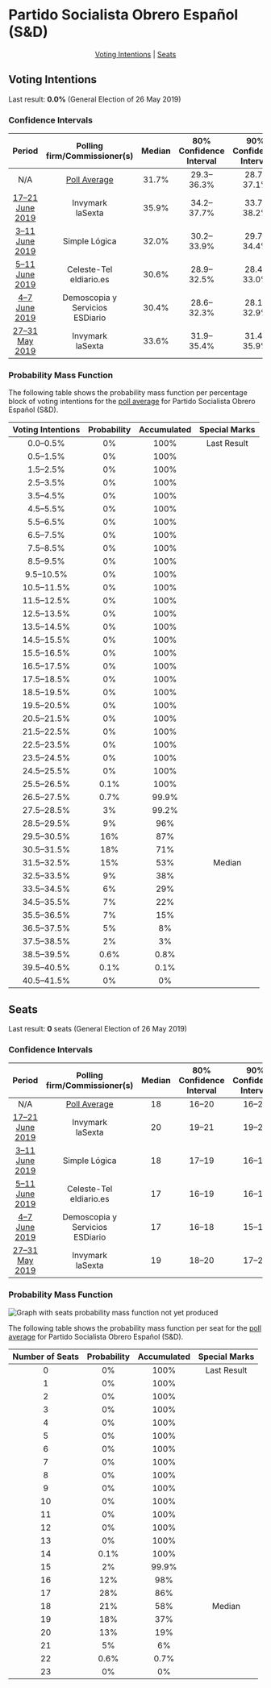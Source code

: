 # Partido Socialista Obrero Español (S&D)

<p align="center"><a href="#voting-intentions">Voting Intentions</a> | <a href="#seats">Seats</a></p>

## Voting Intentions

Last result: **0.0%** (General Election of 26 May 2019)

### Confidence Intervals

| Period     | Polling firm/Commissioner(s) | Median | 80% Confidence Interval | 90% Confidence Interval | 95% Confidence Interval | 99% Confidence Interval |
|:----------:|:----------------:|:-----------:|:-----------------------:|:-----------------------:|:-----------------------:|:-----------------------:|
| N/A | [Poll Average](average.html) | 31.7% | 29.3–36.3% | 28.7–37.1% | 28.2–37.7% | 27.3–38.8% |
| [17–21 June 2019](2019-06-21-Invymark.html) | Invymark <br> laSexta | 35.9% | 34.2–37.7% | 33.7–38.2% | 33.2–38.7% | 32.4–39.6% |
| [3–11 June 2019](2019-06-11-SimpleLógica.html) | Simple Lógica | 32.0% | 30.2–33.9% | 29.7–34.4% | 29.3–34.9% | 28.5–35.8% |
| [5–11 June 2019](2019-06-11-Celeste-Tel.html) | Celeste-Tel <br> eldiario.es | 30.6% | 28.9–32.5% | 28.4–33.0% | 28.0–33.4% | 27.2–34.3% |
| [4–7 June 2019](2019-06-07-DemoscopiayServicios.html) | Demoscopia y Servicios <br> ESDiario | 30.4% | 28.6–32.3% | 28.1–32.9% | 27.6–33.3% | 26.8–34.3% |
| [27–31 May 2019](2019-05-31-Invymark.html) | Invymark <br> laSexta | 33.6% | 31.9–35.4% | 31.4–35.9% | 31.0–36.3% | 30.1–37.2% |

### Probability Mass Function

The following table shows the probability mass function per percentage block of voting intentions for the [poll average](average.html) for Partido Socialista Obrero Español (S&D).

| Voting Intentions | Probability | Accumulated | Special Marks |
|:-----------------:|:-----------:|:-----------:|:-------------:|
| 0.0–0.5% | 0% | 100% | Last Result |
| 0.5–1.5% | 0% | 100% |  |
| 1.5–2.5% | 0% | 100% |  |
| 2.5–3.5% | 0% | 100% |  |
| 3.5–4.5% | 0% | 100% |  |
| 4.5–5.5% | 0% | 100% |  |
| 5.5–6.5% | 0% | 100% |  |
| 6.5–7.5% | 0% | 100% |  |
| 7.5–8.5% | 0% | 100% |  |
| 8.5–9.5% | 0% | 100% |  |
| 9.5–10.5% | 0% | 100% |  |
| 10.5–11.5% | 0% | 100% |  |
| 11.5–12.5% | 0% | 100% |  |
| 12.5–13.5% | 0% | 100% |  |
| 13.5–14.5% | 0% | 100% |  |
| 14.5–15.5% | 0% | 100% |  |
| 15.5–16.5% | 0% | 100% |  |
| 16.5–17.5% | 0% | 100% |  |
| 17.5–18.5% | 0% | 100% |  |
| 18.5–19.5% | 0% | 100% |  |
| 19.5–20.5% | 0% | 100% |  |
| 20.5–21.5% | 0% | 100% |  |
| 21.5–22.5% | 0% | 100% |  |
| 22.5–23.5% | 0% | 100% |  |
| 23.5–24.5% | 0% | 100% |  |
| 24.5–25.5% | 0% | 100% |  |
| 25.5–26.5% | 0.1% | 100% |  |
| 26.5–27.5% | 0.7% | 99.9% |  |
| 27.5–28.5% | 3% | 99.2% |  |
| 28.5–29.5% | 9% | 96% |  |
| 29.5–30.5% | 16% | 87% |  |
| 30.5–31.5% | 18% | 71% |  |
| 31.5–32.5% | 15% | 53% | Median |
| 32.5–33.5% | 9% | 38% |  |
| 33.5–34.5% | 6% | 29% |  |
| 34.5–35.5% | 7% | 22% |  |
| 35.5–36.5% | 7% | 15% |  |
| 36.5–37.5% | 5% | 8% |  |
| 37.5–38.5% | 2% | 3% |  |
| 38.5–39.5% | 0.6% | 0.8% |  |
| 39.5–40.5% | 0.1% | 0.1% |  |
| 40.5–41.5% | 0% | 0% |  |


## Seats

Last result: **0** seats (General Election of 26 May 2019)

### Confidence Intervals

| Period     | Polling firm/Commissioner(s) | Median | 80% Confidence Interval | 90% Confidence Interval | 95% Confidence Interval | 99% Confidence Interval |
|:----------:|:----------------:|:------:|:-----------------------:|:-----------------------:|:-----------------------:|:-----------------------:|
| N/A | [Poll Average](average.html) | 18 | 16–20 | 16–21 | 16–21 | 15–22 |
| [17–21 June 2019](2019-06-21-Invymark.html) | Invymark <br> laSexta | 20 | 19–21 | 19–21 | 18–22 | 18–22 |
| [3–11 June 2019](2019-06-11-SimpleLógica.html) | Simple Lógica | 18 | 17–19 | 16–19 | 16–19 | 16–20 |
| [5–11 June 2019](2019-06-11-Celeste-Tel.html) | Celeste-Tel <br> eldiario.es | 17 | 16–19 | 16–19 | 16–20 | 16–20 |
| [4–7 June 2019](2019-06-07-DemoscopiayServicios.html) | Demoscopia y Servicios <br> ESDiario | 17 | 16–18 | 15–18 | 15–18 | 15–19 |
| [27–31 May 2019](2019-05-31-Invymark.html) | Invymark <br> laSexta | 19 | 18–20 | 17–20 | 17–20 | 17–21 |

### Probability Mass Function

![Graph with seats probability mass function not yet produced](average-seats-pmf-partidosocialistaobreroespañolsd.png "Seats Probability Mass Function")

The following table shows the probability mass function per seat for the [poll average](average.html) for Partido Socialista Obrero Español (S&D).

| Number of Seats | Probability | Accumulated | Special Marks |
|:---------------:|:-----------:|:-----------:|:-------------:|
| 0 | 0% | 100% | Last Result |
| 1 | 0% | 100% |  |
| 2 | 0% | 100% |  |
| 3 | 0% | 100% |  |
| 4 | 0% | 100% |  |
| 5 | 0% | 100% |  |
| 6 | 0% | 100% |  |
| 7 | 0% | 100% |  |
| 8 | 0% | 100% |  |
| 9 | 0% | 100% |  |
| 10 | 0% | 100% |  |
| 11 | 0% | 100% |  |
| 12 | 0% | 100% |  |
| 13 | 0% | 100% |  |
| 14 | 0.1% | 100% |  |
| 15 | 2% | 99.9% |  |
| 16 | 12% | 98% |  |
| 17 | 28% | 86% |  |
| 18 | 21% | 58% | Median |
| 19 | 18% | 37% |  |
| 20 | 13% | 19% |  |
| 21 | 5% | 6% |  |
| 22 | 0.6% | 0.7% |  |
| 23 | 0% | 0% |  |


